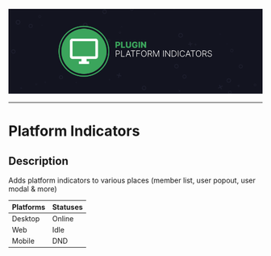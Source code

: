 ![Platform Indicators](assets/banner.png)

---

# Platform Indicators

## Description

Adds platform indicators to various places (member list, user popout, user modal & more)  

Platforms | Statuses
----------|---------
Desktop   |Online
Web       |Idle
Mobile    |DND
